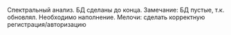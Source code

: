 Спектральный анализ.
БД сделаны до конца. Замечание: БД пустые, т.к. обновлял. Необходимо наполнение.
Мелочи: сделать корректную регистрация/авторизацию
